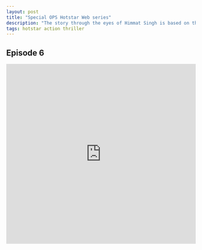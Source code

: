 ```yaml
---
layout: post
title: "Special OPS Hotstar Web series"
description: "The story through the eyes of Himmat Singh is based on the inspiration was taken from Nineteen Years of nationally significant events, several espionage missions were undertaken by India in the last two decades. "
tags: hotstar action thriller
---
```


## Episode 6

<div class="responsive-container">
<iframe src="https://drive.google.com/file/d/1yT__ZYf1h6QkMB_fwoKERFowre4YcimE/preview" frameborder="0" marginwidth="0" marginheight="0" scrolling="NO" width="100%" height="480" allowfullscreen></iframe>
<div style="width: 80px; height: 80px; position: absolute; opacity: 0; right: 0px; top: 0px;"> </div></div>
